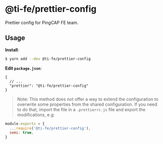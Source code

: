 # @ti-fe/prettier-config

Prettier config for PingCAP FE team.

## Usage

**Install**:

```bash
$ yarn add --dev @ti-fe/prettier-config
```

**Edit `package.json`**:

```jsonc
{
  // ...
  "prettier": "@ti-fe/prettier-config"
}
```

> Note: This method does not offer a way to extend the configuration to overwrite some properties from the shared configuration. If you need to do that, import the file in a `.prettierrc.js` file and export the modifications, e.g:

```js
module.exports = {
  ...require('@ti-fe/prettier-config'),
  semi: true,
}
```

